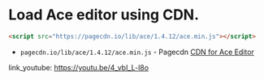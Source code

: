 # Load Ace editor using CDN.

```html
<script src="https://pagecdn.io/lib/ace/1.4.12/ace.min.js"></script>
```

- `pagecdn.io/lib/ace/1.4.12/ace.min.js` - Pagecdn [CDN for Ace Editor](https://pagecdn.com/lib/ace)


link_youtube: https://youtu.be/4_vbI_L-l8o
